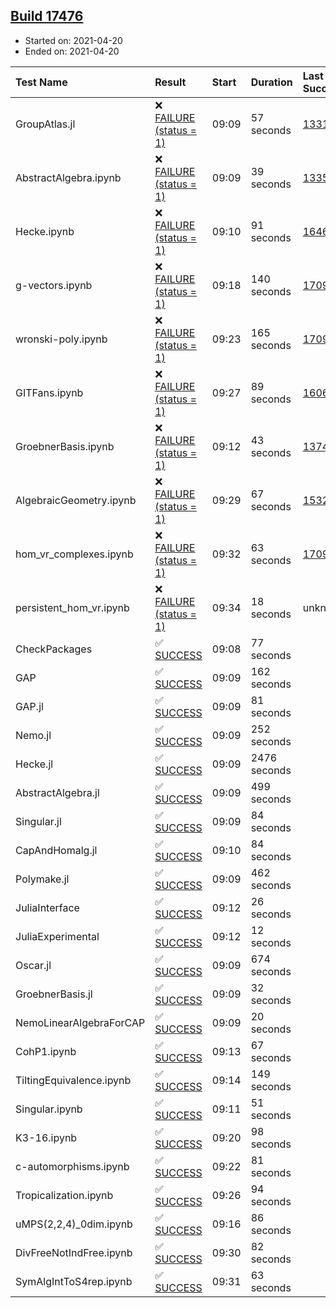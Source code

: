 ## [Build 17476](https://oscarci.mathematik.uni-kl.de/job/oscar/17476/)

* Started on: 2021-04-20
* Ended on: 2021-04-20

| Test Name    | Result | Start | Duration | Last Success | First Failure |
|:-------------|:-------|:------|:---------|:-------------|:--------------|
| GroupAtlas.jl | ❌ [FAILURE (status = 1)](https://oscarci.mathematik.uni-kl.de/job/oscar/17476/artifact/logs/build-17476/GroupAtlas.jl.log) | 09:09 | 57 seconds | [13311](https://oscarci.mathematik.uni-kl.de/job/oscar/13311/) | [13312](https://oscarci.mathematik.uni-kl.de/job/oscar/13312/) |
| AbstractAlgebra.ipynb | ❌ [FAILURE (status = 1)](https://oscarci.mathematik.uni-kl.de/job/oscar/17476/artifact/logs/build-17476/AbstractAlgebra.ipynb.log) | 09:09 | 39 seconds | [13355](https://oscarci.mathematik.uni-kl.de/job/oscar/13355/) | [13356](https://oscarci.mathematik.uni-kl.de/job/oscar/13356/) |
| Hecke.ipynb | ❌ [FAILURE (status = 1)](https://oscarci.mathematik.uni-kl.de/job/oscar/17476/artifact/logs/build-17476/Hecke.ipynb.log) | 09:10 | 91 seconds | [16463](https://oscarci.mathematik.uni-kl.de/job/oscar/16463/) | [16464](https://oscarci.mathematik.uni-kl.de/job/oscar/16464/) |
| g-vectors.ipynb | ❌ [FAILURE (status = 1)](https://oscarci.mathematik.uni-kl.de/job/oscar/17476/artifact/logs/build-17476/g-vectors.ipynb.log) | 09:18 | 140 seconds | [17099](https://oscarci.mathematik.uni-kl.de/job/oscar/17099/) | [17100](https://oscarci.mathematik.uni-kl.de/job/oscar/17100/) |
| wronski-poly.ipynb | ❌ [FAILURE (status = 1)](https://oscarci.mathematik.uni-kl.de/job/oscar/17476/artifact/logs/build-17476/wronski-poly.ipynb.log) | 09:23 | 165 seconds | [17098](https://oscarci.mathematik.uni-kl.de/job/oscar/17098/) | [17099](https://oscarci.mathematik.uni-kl.de/job/oscar/17099/) |
| GITFans.ipynb | ❌ [FAILURE (status = 1)](https://oscarci.mathematik.uni-kl.de/job/oscar/17476/artifact/logs/build-17476/GITFans.ipynb.log) | 09:27 | 89 seconds | [16068](https://oscarci.mathematik.uni-kl.de/job/oscar/16068/) | [16069](https://oscarci.mathematik.uni-kl.de/job/oscar/16069/) |
| GroebnerBasis.ipynb | ❌ [FAILURE (status = 1)](https://oscarci.mathematik.uni-kl.de/job/oscar/17476/artifact/logs/build-17476/GroebnerBasis.ipynb.log) | 09:12 | 43 seconds | [13748](https://oscarci.mathematik.uni-kl.de/job/oscar/13748/) | [13749](https://oscarci.mathematik.uni-kl.de/job/oscar/13749/) |
| AlgebraicGeometry.ipynb | ❌ [FAILURE (status = 1)](https://oscarci.mathematik.uni-kl.de/job/oscar/17476/artifact/logs/build-17476/AlgebraicGeometry.ipynb.log) | 09:29 | 67 seconds | [15322](https://oscarci.mathematik.uni-kl.de/job/oscar/15322/) | [15323](https://oscarci.mathematik.uni-kl.de/job/oscar/15323/) |
| hom_vr_complexes.ipynb | ❌ [FAILURE (status = 1)](https://oscarci.mathematik.uni-kl.de/job/oscar/17476/artifact/logs/build-17476/hom_vr_complexes.ipynb.log) | 09:32 | 63 seconds | [17099](https://oscarci.mathematik.uni-kl.de/job/oscar/17099/) | [17100](https://oscarci.mathematik.uni-kl.de/job/oscar/17100/) |
| persistent_hom_vr.ipynb | ❌ [FAILURE (status = 1)](https://oscarci.mathematik.uni-kl.de/job/oscar/17476/artifact/logs/build-17476/persistent_hom_vr.ipynb.log) | 09:34 | 18 seconds | unknown | unknown |
| CheckPackages | ✅ [SUCCESS](https://oscarci.mathematik.uni-kl.de/job/oscar/17476/artifact/logs/build-17476/CheckPackages.log) | 09:08 | 77 seconds |  |  |
| GAP | ✅ [SUCCESS](https://oscarci.mathematik.uni-kl.de/job/oscar/17476/artifact/logs/build-17476/GAP.log) | 09:09 | 162 seconds |  |  |
| GAP.jl | ✅ [SUCCESS](https://oscarci.mathematik.uni-kl.de/job/oscar/17476/artifact/logs/build-17476/GAP.jl.log) | 09:09 | 81 seconds |  |  |
| Nemo.jl | ✅ [SUCCESS](https://oscarci.mathematik.uni-kl.de/job/oscar/17476/artifact/logs/build-17476/Nemo.jl.log) | 09:09 | 252 seconds |  |  |
| Hecke.jl | ✅ [SUCCESS](https://oscarci.mathematik.uni-kl.de/job/oscar/17476/artifact/logs/build-17476/Hecke.jl.log) | 09:09 | 2476 seconds |  |  |
| AbstractAlgebra.jl | ✅ [SUCCESS](https://oscarci.mathematik.uni-kl.de/job/oscar/17476/artifact/logs/build-17476/AbstractAlgebra.jl.log) | 09:09 | 499 seconds |  |  |
| Singular.jl | ✅ [SUCCESS](https://oscarci.mathematik.uni-kl.de/job/oscar/17476/artifact/logs/build-17476/Singular.jl.log) | 09:09 | 84 seconds |  |  |
| CapAndHomalg.jl | ✅ [SUCCESS](https://oscarci.mathematik.uni-kl.de/job/oscar/17476/artifact/logs/build-17476/CapAndHomalg.jl.log) | 09:10 | 84 seconds |  |  |
| Polymake.jl | ✅ [SUCCESS](https://oscarci.mathematik.uni-kl.de/job/oscar/17476/artifact/logs/build-17476/Polymake.jl.log) | 09:09 | 462 seconds |  |  |
| JuliaInterface | ✅ [SUCCESS](https://oscarci.mathematik.uni-kl.de/job/oscar/17476/artifact/logs/build-17476/JuliaInterface.log) | 09:12 | 26 seconds |  |  |
| JuliaExperimental | ✅ [SUCCESS](https://oscarci.mathematik.uni-kl.de/job/oscar/17476/artifact/logs/build-17476/JuliaExperimental.log) | 09:12 | 12 seconds |  |  |
| Oscar.jl | ✅ [SUCCESS](https://oscarci.mathematik.uni-kl.de/job/oscar/17476/artifact/logs/build-17476/Oscar.jl.log) | 09:09 | 674 seconds |  |  |
| GroebnerBasis.jl | ✅ [SUCCESS](https://oscarci.mathematik.uni-kl.de/job/oscar/17476/artifact/logs/build-17476/GroebnerBasis.jl.log) | 09:09 | 32 seconds |  |  |
| NemoLinearAlgebraForCAP | ✅ [SUCCESS](https://oscarci.mathematik.uni-kl.de/job/oscar/17476/artifact/logs/build-17476/NemoLinearAlgebraForCAP.log) | 09:09 | 20 seconds |  |  |
| CohP1.ipynb | ✅ [SUCCESS](https://oscarci.mathematik.uni-kl.de/job/oscar/17476/artifact/logs/build-17476/CohP1.ipynb.log) | 09:13 | 67 seconds |  |  |
| TiltingEquivalence.ipynb | ✅ [SUCCESS](https://oscarci.mathematik.uni-kl.de/job/oscar/17476/artifact/logs/build-17476/TiltingEquivalence.ipynb.log) | 09:14 | 149 seconds |  |  |
| Singular.ipynb | ✅ [SUCCESS](https://oscarci.mathematik.uni-kl.de/job/oscar/17476/artifact/logs/build-17476/Singular.ipynb.log) | 09:11 | 51 seconds |  |  |
| K3-16.ipynb | ✅ [SUCCESS](https://oscarci.mathematik.uni-kl.de/job/oscar/17476/artifact/logs/build-17476/K3-16.ipynb.log) | 09:20 | 98 seconds |  |  |
| c-automorphisms.ipynb | ✅ [SUCCESS](https://oscarci.mathematik.uni-kl.de/job/oscar/17476/artifact/logs/build-17476/c-automorphisms.ipynb.log) | 09:22 | 81 seconds |  |  |
| Tropicalization.ipynb | ✅ [SUCCESS](https://oscarci.mathematik.uni-kl.de/job/oscar/17476/artifact/logs/build-17476/Tropicalization.ipynb.log) | 09:26 | 94 seconds |  |  |
| uMPS(2,2,4)_0dim.ipynb | ✅ [SUCCESS](https://oscarci.mathematik.uni-kl.de/job/oscar/17476/artifact/logs/build-17476/uMPS-2-2-4-_0dim.ipynb.log) | 09:16 | 86 seconds |  |  |
| DivFreeNotIndFree.ipynb | ✅ [SUCCESS](https://oscarci.mathematik.uni-kl.de/job/oscar/17476/artifact/logs/build-17476/DivFreeNotIndFree.ipynb.log) | 09:30 | 82 seconds |  |  |
| SymAlgIntToS4rep.ipynb | ✅ [SUCCESS](https://oscarci.mathematik.uni-kl.de/job/oscar/17476/artifact/logs/build-17476/SymAlgIntToS4rep.ipynb.log) | 09:31 | 63 seconds |  |  |
